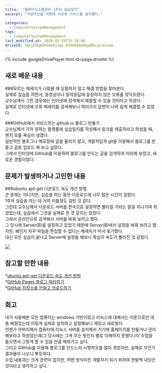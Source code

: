 ```yaml
---
title:  "컴퓨터시스템관리 1주차 실습일지"
excerpt: "가상머신을 이용해 우분투 리눅스를 설치했다."

categories:
  - ComputerSystemManagement
tags:
  - ComputerSystemManagement
last_modified_at: 2020-03-29T15:38:00
driveId: 1WcySDqWZX6mGOjIq2_BJD6RA8d8qy0Ba/preview
---
```

{% include googleDrivePlayer.html id=page.driveId %}

## 새로 배운 내용  
###모르는 메세지가 나왔을 때 당황하지 않고 해결 방법을 찾아본다.  
실제로 실습을 하면서, 동영상이나 질의응답에 등장하지 않은 오류를 맞닥뜨렸다.  
교수님께서 그런 경우에는 인터넷에 검색해서 해결할 수 있을 것이라고 하셨다.  
실제로 인터넷에 오류 메세지를 검색해보니 여러가지 답변이 나와 쉽게 해결할 수 있었다.  
  
###GitHub에서 서비스하는 github.io 블로그 만들기  
교수님께서 각자 원하는 플랫폼에 실습일지를 작성해서 링크를 제출하라고 하셨을 때, 왠지 모를 욕심이 생겼다.  
일반적인 블로그나 메모장에 글을 올리지 말고, 개발자답게 git을 이용해서 블로그를 만들고 글을 업로드 해 보고 싶었다.  
그래서 인터넷에 GitHub를 이용하여 블로그를 만드는 글을 검색하여 따라해 보았고, 새로운 경험이었다.  
  
## 문제가 발생하거나 고민한 내용  
###ubuntu apt-get 다운로드 속도 개선 방법  
큰 문제는 아니지만, 실습을 하는 동안 다운로드에 너무 많은 시간이 걸렸다.  
1주차 실습을 하는 데 거의 이틀정도 걸린 것 같다.  
그런데 교수님께서 다운로드 서버를 한국으로 설정하면 빨라질 거라는 말을 지나가며 하셨었는데, 실습에서 그것을 실제로 한 것 같지는 않았다.  
그래서 온라인으로 검색해서 서버를 바꿔 보려고 했다.  
그 당시에 Server(B)를 설정하고 있었기 때문에 Server(B)에서 설정을 바꿔 보려고 했지만, 왜인지 자꾸 파일을 편집할 수 없다는 메세지가 떠서 포기했다.  
대신 모든 실습이 끝나고 Server에 설정을 해보니 확실히 속도가 빨라진 것 같았다.  
  
![](https://salmon99.github.io/assets/images/first_error.jpg)  
  
## 참고할 만한 내용  
*[ubuntu apt-get 다운로드 속도 개선 방법](https://wodonggun.github.io/wodonggun.github.io/study/Ubuntu-apt-get-download-%EC%86%8D%EB%8F%84-%EA%B0%9C%EC%84%A0.html)  
*[GitHub Pages 블로그 따라하기](https://devinlife.com/howto/#1-github-pages-%EB%B8%94%EB%A1%9C%EA%B7%B8-%EB%94%B0%EB%9D%BC%ED%95%98%EA%B8%B0)  
*[GitHub 저장소를 만들고 업로드하기](https://codevkr.tistory.com/46)  
  
## 회고    
내가 사용해본 모든 컴퓨터는 windows 기반이었고 리눅스에 대해서는 이론으로만 대충 배웠었는데 이렇게 실제로 설치하고 설정해보니 재밌고 새로웠다.  
언젠가 아버지께서 컴퓨터에 리눅스 서버를 설치해서 거기에 홈페이지를 만들거나 관리해보라고 하셨었는데(그 당시에는 그게 무슨 뜻인지 별로 이해하지 못했다.)이 수업을 들으면서 그렇게 할 수 있을 만큼 배워가고 싶다.  
그리고 GitHub를 이용해 블로그를 만드느라 시행착오를 많이 겪었지만, 실제로 무언가 결과물이 나오니 뿌듯하다.  
수업 내용과는 크게 관련이 없지만, 어떤 방식이든 개발자가 되기 위하여 한발짝 내딛은 것이라고 생각하고 싶다.  